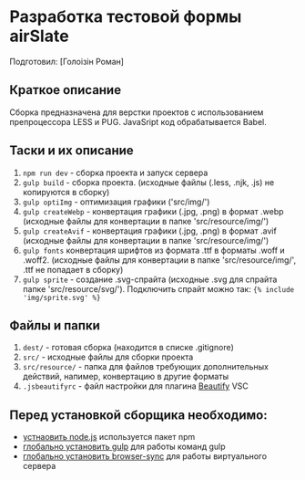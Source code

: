 # Разработка тестовой формы airSlate

Подготовил: [Голоізін Роман]

## Краткое описание

Сборка предназначена для верстки проектов с использованием препроцессора LESS и PUG. JavaSript код обрабатывается Babel.

## Таски и их описание

1. `npm run dev` - сборка проекта и запуск сервера
2. `gulp build` - сборка проекта. (исходные файлы (.less, .njk, .js) не копируются в сборку)
3. `gulp optiImg` - оптимизация графики ('src/img/')
4. `gulp createWebp` - конвертация графики (.jpg, .png) в формат .webp (исходные файлы для конвертации в папке 'src/resource/img/')
5. `gulp createAvif` - конвертация графики (.jpg, .png) в формат .avif (исходные файлы для конвертации в папке 'src/resource/img/')
6. `gulp fonts` конвертация шрифтов из формата .ttf в форматы .woff и .woff2. (исходные файлы для конвертации в папке 'src/resource/img/', .ttf не попадает в сборку)
7. `gulp sprite` - создание .svg-спрайта (исходные .svg для спрайта папке 'src/resource/svg/'). Подключить спрайт можно так: `{% include 'img/sprite.svg' %}`

## Файлы и папки

1. `dest/` - готовая сборка (находится в списке .gitignore)
2. `src/` - исходные файлы для сборки проекта
3. `src/resource/` - папка для файлов требующих дополнительных действий, напимер, конвертацию в другие форматы
4. `.jsbeautifyrc` - файл настройки для плагина [Beautify](https://marketplace.visualstudio.com/items?itemName=HookyQR.beautify) VSC

## Перед установкой сборщика необходимо:

- [устнаовить node.js](https://nodejs.org/) используется пакет npm
- [глобально установить gulp](https://gulpjs.com/) для работы команд gulp
- [глобально установить browser-sync](https://browsersync.io/) для работы виртуального сервера
